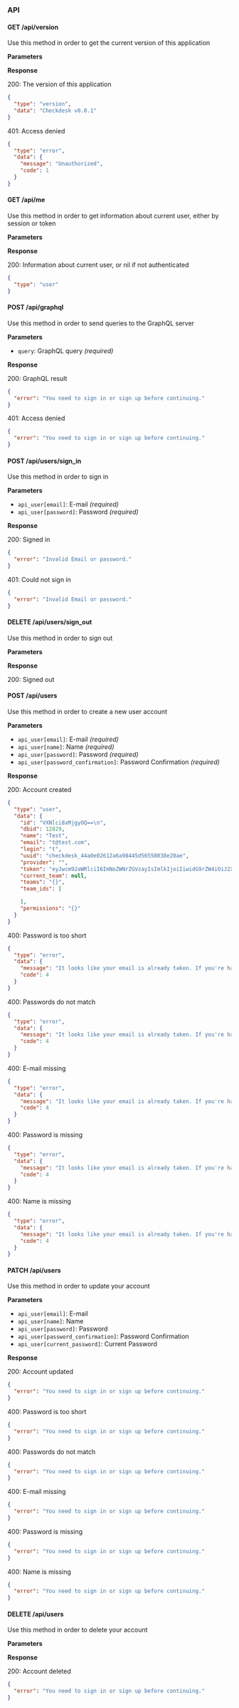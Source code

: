 ### API

#### GET /api/version

Use this method in order to get the current version of this application

**Parameters**


**Response**

200: The version of this application
```json
{
  "type": "version",
  "data": "Checkdesk v0.0.1"
}
```

401: Access denied
```json
{
  "type": "error",
  "data": {
    "message": "Unauthorized",
    "code": 1
  }
}
```


#### GET /api/me

Use this method in order to get information about current user, either by session or token

**Parameters**


**Response**

200: Information about current user, or nil if not authenticated
```json
{
  "type": "user"
}
```


#### POST /api/graphql

Use this method in order to send queries to the GraphQL server

**Parameters**

* `query`: GraphQL query _(required)_

**Response**

200: GraphQL result
```json
{
  "error": "You need to sign in or sign up before continuing."
}
```

401: Access denied
```json
{
  "error": "You need to sign in or sign up before continuing."
}
```


#### POST /api/users/sign_in

Use this method in order to sign in

**Parameters**

* `api_user[email]`: E-mail _(required)_
* `api_user[password]`: Password _(required)_

**Response**

200: Signed in
```json
{
  "error": "Invalid Email or password."
}
```

401: Could not sign in
```json
{
  "error": "Invalid Email or password."
}
```


#### DELETE /api/users/sign_out

Use this method in order to sign out

**Parameters**


**Response**

200: Signed out


#### POST /api/users

Use this method in order to create a new user account

**Parameters**

* `api_user[email]`: E-mail _(required)_
* `api_user[name]`: Name _(required)_
* `api_user[password]`: Password _(required)_
* `api_user[password_confirmation]`: Password Confirmation _(required)_

**Response**

200: Account created
```json
{
  "type": "user",
  "data": {
    "id": "VXNlci8xMjgyOQ==\n",
    "dbid": 12829,
    "name": "Test",
    "email": "t@test.com",
    "login": "t",
    "uuid": "checkdesk_44a0e02612a6a98445d56550038e20ae",
    "provider": "",
    "token": "eyJwcm92aWRlciI6ImNoZWNrZGVzayIsImlkIjoiIiwidG9rZW4iOiJ2XzJF++ncUdhdCIsInNlY3JldCI6IkNOZWs5S1o5In0=++n",
    "current_team": null,
    "teams": "{}",
    "team_ids": [

    ],
    "permissions": "{}"
  }
}
```

400: Password is too short
```json
{
  "type": "error",
  "data": {
    "message": "It looks like your email is already taken. If you're having trouble logging in, please contact check@meedan.com, and we'll get back to you right away.",
    "code": 4
  }
}
```

400: Passwords do not match
```json
{
  "type": "error",
  "data": {
    "message": "It looks like your email is already taken. If you're having trouble logging in, please contact check@meedan.com, and we'll get back to you right away.",
    "code": 4
  }
}
```

400: E-mail missing
```json
{
  "type": "error",
  "data": {
    "message": "It looks like your email is already taken. If you're having trouble logging in, please contact check@meedan.com, and we'll get back to you right away.",
    "code": 4
  }
}
```

400: Password is missing
```json
{
  "type": "error",
  "data": {
    "message": "It looks like your email is already taken. If you're having trouble logging in, please contact check@meedan.com, and we'll get back to you right away.",
    "code": 4
  }
}
```

400: Name is missing
```json
{
  "type": "error",
  "data": {
    "message": "It looks like your email is already taken. If you're having trouble logging in, please contact check@meedan.com, and we'll get back to you right away.",
    "code": 4
  }
}
```


#### PATCH /api/users

Use this method in order to update your account

**Parameters**

* `api_user[email]`: E-mail
* `api_user[name]`: Name
* `api_user[password]`: Password
* `api_user[password_confirmation]`: Password Confirmation
* `api_user[current_password]`: Current Password

**Response**

200: Account updated
```json
{
  "error": "You need to sign in or sign up before continuing."
}
```

400: Password is too short
```json
{
  "error": "You need to sign in or sign up before continuing."
}
```

400: Passwords do not match
```json
{
  "error": "You need to sign in or sign up before continuing."
}
```

400: E-mail missing
```json
{
  "error": "You need to sign in or sign up before continuing."
}
```

400: Password is missing
```json
{
  "error": "You need to sign in or sign up before continuing."
}
```

400: Name is missing
```json
{
  "error": "You need to sign in or sign up before continuing."
}
```


#### DELETE /api/users

Use this method in order to delete your account

**Parameters**


**Response**

200: Account deleted
```json
{
  "error": "You need to sign in or sign up before continuing."
}
```

